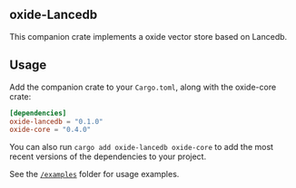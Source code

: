 <!-- <div style="display: flex; align-items: center; justify-content: center;">
    <picture>
        <source media="(prefers-color-scheme: dark)" srcset="../img/oxide_logo_dark.svg">
        <source media="(prefers-color-scheme: light)" srcset="../img/oxide_logo.svg">
        <img src="../img/oxide_logo.svg" width="200" alt="oxide logo">
    </picture>
    <span style="font-size: 48px; margin: 0 20px; font-weight: regular; font-family: Open Sans, sans-serif;"> + </span>
    <picture>
        <source media="(prefers-color-scheme: dark)" srcset="https://companieslogo.com/img/ooxide/MDB_BIG.D-96d632a9.png?t=1720244492">
        <source media="(prefers-color-scheme: light)" srcset="https://cdn.iconscout.com/icon/free/png-256/free-mongodb-logo-icon-download-in-svg-png-gif-file-formats--wordmark-programming-langugae-freebies-pack-logos-icons-1175140.png?f=webp&w=256">
        <img src="https://cdn.iconscout.com/icon/free/png-256/free-mongodb-logo-icon-download-in-svg-png-gif-file-formats--wordmark-programming-langugae-freebies-pack-logos-icons-1175140.png?f=webp&w=256" width="200" alt="MongoDB logo">
    </picture>
</div>

<br><br> -->

## oxide-Lancedb
This companion crate implements a oxide vector store based on Lancedb.

## Usage

Add the companion crate to your `Cargo.toml`, along with the oxide-core crate:

```toml
[dependencies]
oxide-lancedb = "0.1.0"
oxide-core = "0.4.0"
```

You can also run `cargo add oxide-lancedb oxide-core` to add the most recent versions of the dependencies to your project.

See the [`/examples`](./examples) folder for usage examples.

